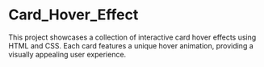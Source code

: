 # Card_Hover_Effect
<p> This project showcases a collection of interactive card hover effects using HTML and CSS. Each card features a unique hover animation, providing a visually appealing user experience.</p>
